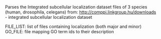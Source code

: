 Parses the Integrated subcellular localization dataset files of 3 species 
(human, drosophila, celegans) from: http://comppi.linkgroup.hu/downloads - integrated subcellular localization dataset
 
FILE_LIST: list of files containing localization (both major and minor)
GO_FILE: file mapping GO term ids to their description
